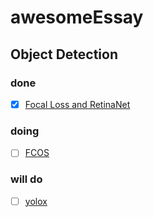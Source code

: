 # awesomeEssay
## Object Detection

### done
- [x] [Focal Loss and RetinaNet](Focal%20Loss%20for%20Dense%20Object%20Detection.md)

### doing
- [ ] [FCOS](FCOS%20Fully%20Convolutional%20One-Stage%20Object%20Detection.md)

### will do
- [ ] [yolox](YOLOX%20Exceeding%20YOLO%20Series%20in%202021.md)



